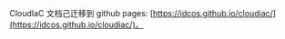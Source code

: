 CloudIaC 文档己迁移到 github pages: [https://idcos.github.io/cloudiac/](https://idcos.github.io/cloudiac/)。

